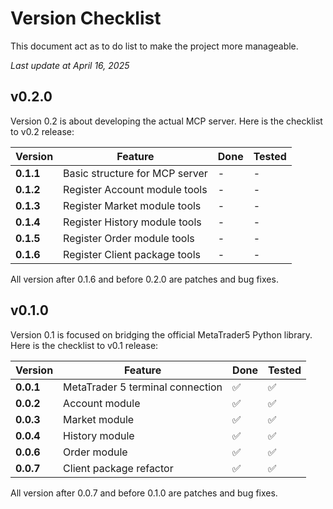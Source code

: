 # Version Checklist

This document act as to do list to make the project more manageable.

*Last update at April 16, 2025*

## v0.2.0

Version 0.2 is about developing the actual MCP server. Here is the checklist to v0.2 release:

| Version | Feature | Done | Tested |
| --- | --- | --- | --- |
| **0.1.1** | Basic structure for MCP server | - | - |
| **0.1.2** | Register Account module tools | - | - |
| **0.1.3** | Register Market module tools | - | - |
| **0.1.4** | Register History module tools | - | - |
| **0.1.5** | Register Order module tools | - | - |
| **0.1.6** | Register Client package tools | - | - |

All version after 0.1.6 and before 0.2.0 are patches and bug fixes.

## v0.1.0

Version 0.1 is focused on bridging the official MetaTrader5 Python library. Here is the checklist to v0.1 release:

| Version | Feature | Done | Tested |
| --- | --- | --- | --- |
| **0.0.1** | MetaTrader 5 terminal connection | ✅ | ✅ |
| **0.0.2** | Account module | ✅ | ✅ |
| **0.0.3** | Market module | ✅ | ✅ |
| **0.0.4** | History module | ✅ | ✅ |
| **0.0.6** | Order module | ✅ | ✅ |
| **0.0.7** | Client package refactor | ✅ | ✅ |

All version after 0.0.7 and before 0.1.0 are patches and bug fixes.